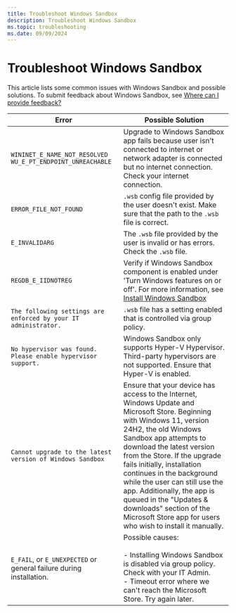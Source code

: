```yaml
---
title: Troubleshoot Windows Sandbox
description: Troubleshoot Windows Sandbox
ms.topic: troubleshooting
ms.date: 09/09/2024
---
```


# Troubleshoot Windows Sandbox

This article lists some common issues with Windows Sandbox and possible solutions. To submit feedback about Windows Sandbox, see [Where can I provide feedback?](windows-sandbox-faq.yml#where-can-i-provide-feedback)

| Error | Possible Solution |
|--|--|
| `WININET_E_NAME_NOT_RESOLVED` <br>`WU_E_PT_ENDPOINT_UNREACHABLE` | Upgrade to Windows Sandbox app fails because user isn't connected to internet or network adapter is connected but no internet connection. Check your internet connection. |
| `ERROR_FILE_NOT_FOUND` | `.wsb` config file provided by the user doesn't exist. Make sure that the path to the `.wsb` file is correct. |
| `E_INVALIDARG` | The `.wsb` file provided by the user is invalid or has errors. Check the `.wsb` file. |
| `REGDB_E_IIDNOTREG` | Verify if Windows Sandbox component is enabled under 'Turn Windows features on or off'. For more information, see [Install Windows Sandbox](windows-sandbox-install.md) |
| `The following settings are enforced by your IT administrator.` | `.wsb` file has a setting enabled that is controlled via group policy. |
| `No hypervisor was found. Please enable hypervisor support.` | Windows Sandbox only supports Hyper-V Hypervisor. Third-party hypervisors are not supported. Ensure that Hyper-V is enabled. |
| `Cannot upgrade to the latest version of Windows Sandbox` | Ensure that your device has access to the Internet, Windows Update and Microsoft Store. Beginning with Windows 11, version 24H2, the old Windows Sandbox app attempts to download the latest version from the Store. If the upgrade fails initially, installation continues in the background while the user can still use the app. Additionally, the app is queued in the "Updates & downloads" section of the Microsoft Store app for users who wish to install it manually. |
| `E_FAIL`, or `E_UNEXPECTED` or general failure during installation. | Possible causes: <br><br>- Installing Windows Sandbox is disabled via group policy. Check with your IT Admin. <br>- Timeout error where we can't reach the Microsoft Store. Try again later. |
